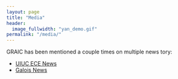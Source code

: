 ```yaml
---
layout: page
title: "Media"
header:
  image_fullwidth: "yan_demo.gif"
permalink: "/media/"
---
```


GRAIC has been mentioned a couple times on multiple news tory:
- [UIUC ECE News](https://ece.illinois.edu/newsroom/news/51360)
- [Galois News](https://galois.com/blog/2022/08/head-to-head-races-how-galois-placed-first-in-the-graic/)